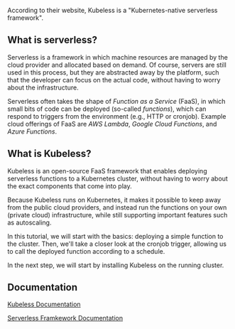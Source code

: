 According to their website, Kubeless is a "Kubernetes-native serverless framework".

## What is serverless?

Serverless is a framework in which machine resources are managed by the cloud provider and allocated based on demand. Of course, servers are still used in this process, but they are abstracted away by the platform, such that the developer can focus on the actual code, without having to worry about the infrastructure.

Serverless often takes the shape of *Function as a Service* (FaaS), in which small bits of code can be deployed (so-called *functions*), which can respond to triggers from the environment (e.g., HTTP or cronjob). Example cloud offerings of FaaS are _AWS Lambda_, _Google Cloud Functions_, and _Azure Functions_.

## What is Kubeless?

Kubeless is an open-source FaaS framework that enables deploying serverless functions to a Kubernetes cluster, without having to worry about the exact components that come into play.

Because Kubeless runs on Kubernetes, it makes it possible to keep away from the public cloud providers, and instead run the functions on your own (private cloud) infrastructure, while still supporting important features such as autoscaling.

In this tutorial, we will start with the basics: deploying a simple function to the cluster. Then, we'll take a closer look at the cronjob trigger, allowing us to call the deployed function according to a schedule.

In the next step, we will start by installing Kubeless on the running cluster.


## Documentation
[Kubeless Documentation](https://kubeless.io/docs/)

[Serverless Framkework Documentation](https://www.serverless.com/framework/docs/)

